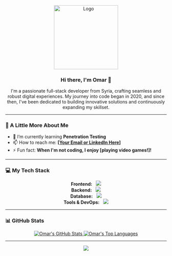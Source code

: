 
<div align="center">
  <img
    src="./assets/logo.gif"
    alt="Logo"
    width="200px"
    height="200px"
  />

  <h3>Hi there, I'm Omar 👋</h3>

  <p>
    I'm a passionate full-stack developer from Syria, crafting seamless and
    robust digital experiences. My journey into code began in 2020, and since
    then, I've been dedicated to building innovative solutions and
    continuously expanding my skillset.
  </p>
</div>

---

### 🚀 A Little More About Me

-   🌱 I’m currently learning **Penetration Testing**
-   📫 How to reach me: **[[Your Email or LinkedIn Here](https://www.linkedin.com/in/omar-daghestani/)]**
-   ⚡ Fun fact: **When I'm not coding, I enjoy [playing video games!]!**

---

### 💻 My Tech Stack

<p align="center">
  <!-- Frontend -->
  <strong>Frontend:</strong> &nbsp;
  <img src="https://skillicons.dev/icons?i=js,ts,react,nextjs,html,css,tailwind" />
  <br />
  <!-- Backend -->
  <strong>Backend:</strong> &nbsp;
  <img src="https://skillicons.dev/icons?i=nodejs,express,sequelize,electron" />
  <br />
  <!-- Database -->
  <strong>Database:</strong> &nbsp;
  <img src="https://skillicons.dev/icons?i=mongodb,mysql,postgres,sqlite" />
  <br />
  <!-- Tools & DevOps -->
  <strong>Tools & DevOps:</strong> &nbsp;
  <img src="https://skillicons.dev/icons?i=git,github,vscode,vercel,powershell,bash,discord,md,ps" />
</p>

---

### 📊 GitHub Stats

<p align="center">
  <a href="https://github.com/OmarDGreat">
    <img
      src="https://github-readme-stats.vercel.app/api?username=OmarDGreat&theme=github_dark&show_icons=true&count_private=true&hide_border=true&line_height=20"
      alt="Omar's GitHub Stats"
    />
  </a>
  <a href="https://github.com/OmarDGreat">
    <img
      src="https://github-readme-stats.vercel.app/api/top-langs/?username=OmarDGreat&layout=compact&theme=github_dark&count_private=true&hide_border=true"
      alt="Omar's Top Languages"
    />
  </a>
</p>

---

<p align="center">
  <img
    src="https://komarev.com/ghpvc/?username=OmarDGreat&color=2062af&label=Profile+views"
  />
</p>
